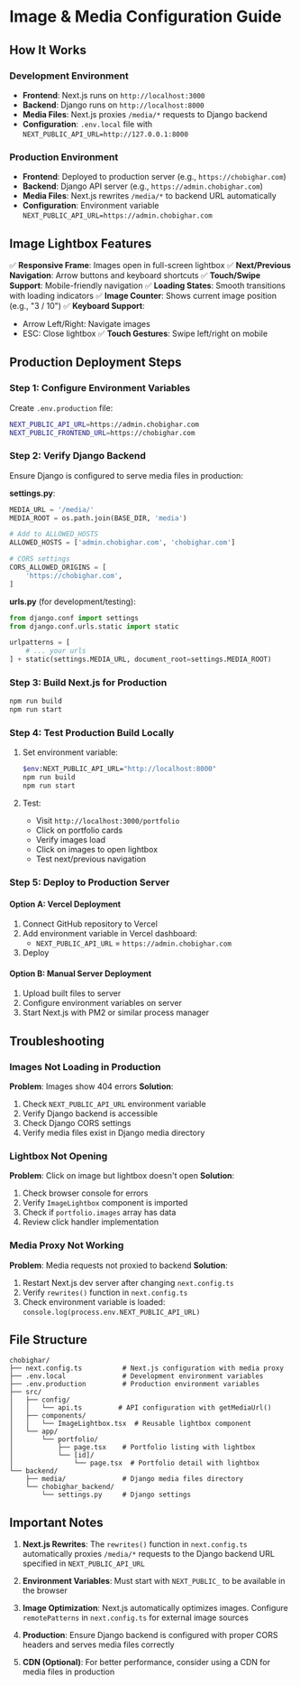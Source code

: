 # Image & Media Configuration Guide

## How It Works

### Development Environment
- **Frontend**: Next.js runs on `http://localhost:3000`
- **Backend**: Django runs on `http://localhost:8000`
- **Media Files**: Next.js proxies `/media/*` requests to Django backend
- **Configuration**: `.env.local` file with `NEXT_PUBLIC_API_URL=http://127.0.0.1:8000`

### Production Environment
- **Frontend**: Deployed to production server (e.g., `https://chobighar.com`)
- **Backend**: Django API server (e.g., `https://admin.chobighar.com`)
- **Media Files**: Next.js rewrites `/media/*` to backend URL automatically
- **Configuration**: Environment variable `NEXT_PUBLIC_API_URL=https://admin.chobighar.com`

## Image Lightbox Features

✅ **Responsive Frame**: Images open in full-screen lightbox
✅ **Next/Previous Navigation**: Arrow buttons and keyboard shortcuts
✅ **Touch/Swipe Support**: Mobile-friendly navigation
✅ **Loading States**: Smooth transitions with loading indicators
✅ **Image Counter**: Shows current image position (e.g., "3 / 10")
✅ **Keyboard Support**: 
   - Arrow Left/Right: Navigate images
   - ESC: Close lightbox
✅ **Touch Gestures**: Swipe left/right on mobile

## Production Deployment Steps

### Step 1: Configure Environment Variables

Create `.env.production` file:
```bash
NEXT_PUBLIC_API_URL=https://admin.chobighar.com
NEXT_PUBLIC_FRONTEND_URL=https://chobighar.com
```

### Step 2: Verify Django Backend

Ensure Django is configured to serve media files in production:

**settings.py**:
```python
MEDIA_URL = '/media/'
MEDIA_ROOT = os.path.join(BASE_DIR, 'media')

# Add to ALLOWED_HOSTS
ALLOWED_HOSTS = ['admin.chobighar.com', 'chobighar.com']

# CORS settings
CORS_ALLOWED_ORIGINS = [
    'https://chobighar.com',
]
```

**urls.py** (for development/testing):
```python
from django.conf import settings
from django.conf.urls.static import static

urlpatterns = [
    # ... your urls
] + static(settings.MEDIA_URL, document_root=settings.MEDIA_ROOT)
```

### Step 3: Build Next.js for Production

```bash
npm run build
npm run start
```

### Step 4: Test Production Build Locally

1. Set environment variable:
   ```bash
   $env:NEXT_PUBLIC_API_URL="http://localhost:8000"
   npm run build
   npm run start
   ```

2. Test:
   - Visit `http://localhost:3000/portfolio`
   - Click on portfolio cards
   - Verify images load
   - Click on images to open lightbox
   - Test next/previous navigation

### Step 5: Deploy to Production Server

#### Option A: Vercel Deployment
1. Connect GitHub repository to Vercel
2. Add environment variable in Vercel dashboard:
   - `NEXT_PUBLIC_API_URL` = `https://admin.chobighar.com`
3. Deploy

#### Option B: Manual Server Deployment
1. Upload built files to server
2. Configure environment variables on server
3. Start Next.js with PM2 or similar process manager

## Troubleshooting

### Images Not Loading in Production

**Problem**: Images show 404 errors
**Solution**: 
1. Check `NEXT_PUBLIC_API_URL` environment variable
2. Verify Django backend is accessible
3. Check Django CORS settings
4. Verify media files exist in Django media directory

### Lightbox Not Opening

**Problem**: Click on image but lightbox doesn't open
**Solution**:
1. Check browser console for errors
2. Verify `ImageLightbox` component is imported
3. Check if `portfolio.images` array has data
4. Review click handler implementation

### Media Proxy Not Working

**Problem**: Media requests not proxied to backend
**Solution**:
1. Restart Next.js dev server after changing `next.config.ts`
2. Verify `rewrites()` function in `next.config.ts`
3. Check environment variable is loaded: `console.log(process.env.NEXT_PUBLIC_API_URL)`

## File Structure

```
chobighar/
├── next.config.ts          # Next.js configuration with media proxy
├── .env.local              # Development environment variables
├── .env.production         # Production environment variables
├── src/
│   ├── config/
│   │   └── api.ts         # API configuration with getMediaUrl()
│   ├── components/
│   │   └── ImageLightbox.tsx  # Reusable lightbox component
│   └── app/
│       └── portfolio/
│           ├── page.tsx    # Portfolio listing with lightbox
│           └── [id]/
│               └── page.tsx  # Portfolio detail with lightbox
└── backend/
    ├── media/              # Django media files directory
    └── chobighar_backend/
        └── settings.py     # Django settings
```

## Important Notes

1. **Next.js Rewrites**: The `rewrites()` function in `next.config.ts` automatically proxies `/media/*` requests to the Django backend URL specified in `NEXT_PUBLIC_API_URL`

2. **Environment Variables**: Must start with `NEXT_PUBLIC_` to be available in the browser

3. **Image Optimization**: Next.js automatically optimizes images. Configure `remotePatterns` in `next.config.ts` for external image sources

4. **Production**: Ensure Django backend is configured with proper CORS headers and serves media files correctly

5. **CDN (Optional)**: For better performance, consider using a CDN for media files in production
